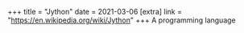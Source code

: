 +++
title = "Jython"
date = 2021-03-06
[extra]
link = "https://en.wikipedia.org/wiki/Jython"
+++
A programming language

